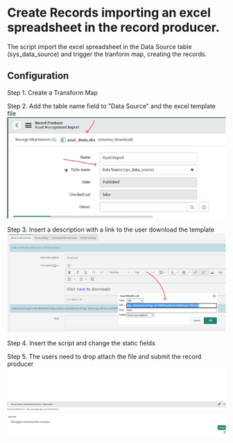 # Create Records importing an excel spreadsheet in the record producer.
The script import the excel spreadsheet in the Data Source table (sys_data_source) and trigger the tranform map, creating the records.

## Configuration
Step 1. Create a Transform Map

Step 2. Add the table name field to "Data Source" and the excel template file 
![table name field](config1.png)

Step 3. Insert a description with a link to the user download the template
![description and template](config2.png)

Step 4. Insert the script and change the static fields

Step 5. The users need to drop attach the file and submit the record producer
![attach and submit](config3.png)
